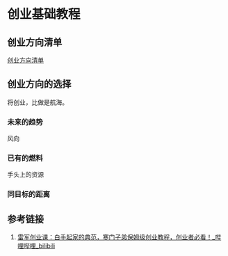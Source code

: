 # 创业基础教程


## 创业方向清单

[创业方向清单](work/career/second-job/enterprise/创业方向清单.md)

## 创业方向的选择

将创业，比做是航海。

### 未来的趋势

风向
### 已有的燃料

手头上的资源
### 同目标的距离


## 参考链接
1. [雷军创业课：白手起家的典范，寒门子弟保姆级创业教程，创业者必看！\_哔哩哔哩\_bilibili](https://www.bilibili.com/video/BV1BZ421i7mG)